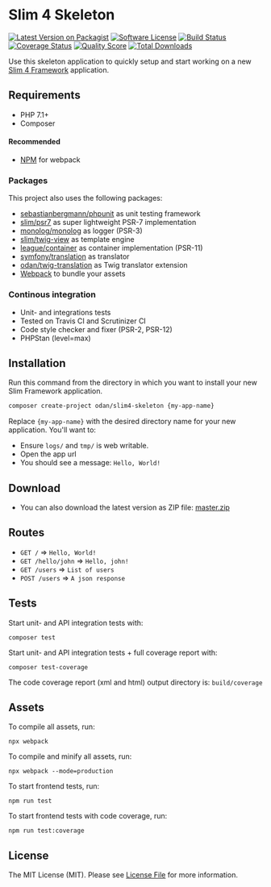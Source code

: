 # Slim 4 Skeleton

[![Latest Version on Packagist](https://img.shields.io/github/release/odan/slim4-skeleton.svg?style=flat-square)](https://packagist.org/packages/odan/slim4-skeleton)
[![Software License](https://img.shields.io/badge/license-MIT-brightgreen.svg?style=flat-square)](LICENSE.md)
[![Build Status](https://img.shields.io/travis/odan/slim4-skeleton/master.svg?style=flat-square)](https://travis-ci.org/odan/slim4-skeleton)
[![Coverage Status](https://img.shields.io/scrutinizer/coverage/g/odan/slim4-skeleton.svg?style=flat-square)](https://scrutinizer-ci.com/g/odan/slim4-skeleton/code-structure)
[![Quality Score](https://img.shields.io/scrutinizer/quality/g/odan/slim4-skeleton.svg?style=flat-square)](https://scrutinizer-ci.com/g/odan/slim4-skeleton/?branch=master)
[![Total Downloads](https://img.shields.io/packagist/dt/odan/slim4-skeleton.svg?style=flat-square)](https://packagist.org/packages/odan/slim4-skeleton/stats)

Use this skeleton application to quickly setup and start working on a new [Slim 4 Framework](https://www.slimframework.com/) application.

## Requirements

* PHP 7.1+
* Composer

#### Recommended

* [NPM](https://nodejs.org/en/download/) for webpack

### Packages

This project also uses the following packages:

* [sebastianbergmann/phpunit](https://github.com/sebastianbergmann/phpunit) as unit testing framework
* [slim/psr7](https://github.com/slimphp/Slim-Psr7) as super lightweight PSR-7 implementation
* [monolog/monolog](https://github.com/monolog/monolog) as logger (PSR-3)
* [slim/twig-view](https://github.com/slimphp/Twig-View) as template engine
* [league/container](https://github.com/thephpleague/container) as container implementation (PSR-11)
* [symfony/translation](https://github.com/symfony/translation) as translator
* [odan/twig-translation](https://github.com/odan/twig-translation) as Twig translator extension
* [Webpack](https://webpack.js.org/) to bundle your assets

### Continous integration

* Unit- and integrations tests
* Tested on Travis CI and Scrutinizer CI
* Code style checker and fixer (PSR-2, PSR-12)
* PHPStan (level=max)

## Installation

Run this command from the directory in which you want to install your new Slim Framework application.

```bash
composer create-project odan/slim4-skeleton {my-app-name}
```

Replace `{my-app-name}` with the desired directory name for your new application. You'll want to:

* Ensure `logs/` and `tmp/` is web writable.
* Open the app url
* You should see a message: `Hello, World!`

## Download

* You can also download the latest version as ZIP file: [master.zip](https://github.com/odan/slim4-skeleton/archive/master.zip)

## Routes

* `GET /` => `Hello, World!`
* `GET /hello/john` => `Hello, john!`
* `GET /users` => `List of users`
* `POST /users` => `A json response`

## Tests

Start unit- and API integration tests with:

```
composer test
```

Start unit- and API integration tests + full coverage report with:

```
composer test-coverage
```

The code coverage report (xml and html) output directory is: `build/coverage`

## Assets

To compile all assets, run:

```
npx webpack
```

To compile and minify all assets, run:

```
npx webpack --mode=production
```

To start frontend tests, run:

```
npm run test
```

To start frontend tests with code coverage, run:

```
npm run test:coverage
```

## License

The MIT License (MIT). Please see [License File](LICENSE) for more information.
